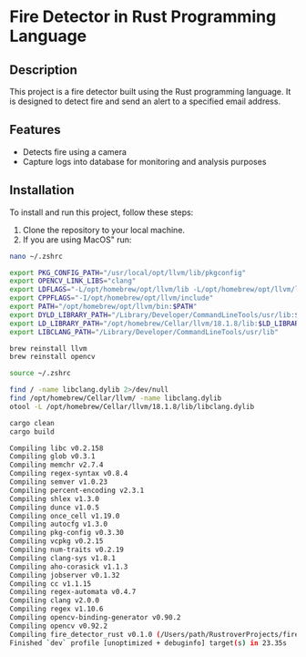 # Fire Detector in Rust Programming Language

## Description

This project is a fire detector built using the Rust programming language. It is designed to detect fire and send an
alert to a specified email address.

## Features

- Detects fire using a camera
- Capture logs into database for monitoring and analysis purposes

## Installation

To install and run this project, follow these steps:

1. Clone the repository to your local machine.
2. If you are using MacOS" run:

```bash
nano ~/.zshrc
```

```bash
export PKG_CONFIG_PATH="/usr/local/opt/llvm/lib/pkgconfig"
export OPENCV_LINK_LIBS="clang"
export LDFLAGS="-L/opt/homebrew/opt/llvm/lib -L/opt/homebrew/opt/llvm/lib/c++ -lunwind"
export CPPFLAGS="-I/opt/homebrew/opt/llvm/include"
export PATH="/opt/homebrew/opt/llvm/bin:$PATH"
export DYLD_LIBRARY_PATH="/Library/Developer/CommandLineTools/usr/lib:$DYLD_LIBRARY_PATH"
export LD_LIBRARY_PATH="/opt/homebrew/Cellar/llvm/18.1.8/lib:$LD_LIBRARY_PATH"
export LIBCLANG_PATH="/Library/Developer/CommandLineTools/usr/lib"
```

```bash
brew reinstall llvm
brew reinstall opencv
```

```bash
source ~/.zshrc
```

```bash
find / -name libclang.dylib 2>/dev/null
find /opt/homebrew/Cellar/llvm/ -name libclang.dylib
otool -L /opt/homebrew/Cellar/llvm/18.1.8/lib/libclang.dylib
```

```bash
cargo clean 
cargo build
```

```bash
Compiling libc v0.2.158
Compiling glob v0.3.1
Compiling memchr v2.7.4
Compiling regex-syntax v0.8.4
Compiling semver v1.0.23
Compiling percent-encoding v2.3.1
Compiling shlex v1.3.0
Compiling dunce v1.0.5
Compiling once_cell v1.19.0
Compiling autocfg v1.3.0
Compiling pkg-config v0.3.30
Compiling vcpkg v0.2.15
Compiling num-traits v0.2.19
Compiling clang-sys v1.8.1
Compiling aho-corasick v1.1.3
Compiling jobserver v0.1.32
Compiling cc v1.1.15
Compiling regex-automata v0.4.7
Compiling clang v2.0.0
Compiling regex v1.10.6
Compiling opencv-binding-generator v0.90.2
Compiling opencv v0.92.2
Compiling fire_detector_rust v0.1.0 (/Users/path/RustroverProjects/fire_detector_rust)
Finished `dev` profile [unoptimized + debuginfo] target(s) in 23.35s
```

